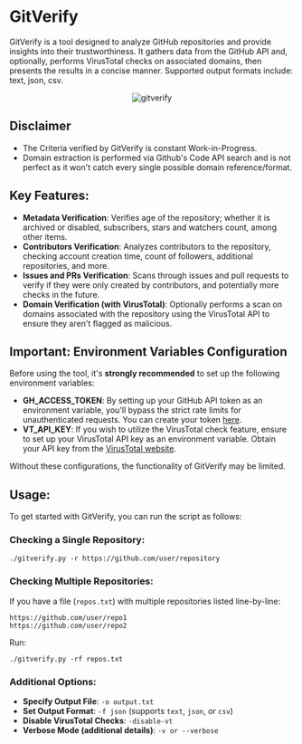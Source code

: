 # GitVerify

GitVerify is a tool designed to analyze GitHub repositories and provide insights into their trustworthiness. It gathers data from the GitHub API and, optionally, performs VirusTotal checks on associated domains, then presents the results in a concise manner. Supported output formats include: text, json, csv.

<p align="center">
  <img src="https://github-production-user-asset-6210df.s3.amazonaws.com/148867002/277650292-91a21f8e-a366-4786-a534-8b4cf8842b0b.png" alt="gitverify"/>
</p>


## Disclaimer

- The Criteria verified by GitVerify is constant Work-in-Progress.
- Domain extraction is performed via Github's Code API search and is not perfect as it won't catch every single possible domain reference/format.

## Key Features:

- **Metadata Verification**: Verifies age of the repository; whether it is archived or disabled, subscribers, stars and watchers count, among other items.
- **Contributors Verification**: Analyzes contributors to the repository, checking account creation time, count of followers, additional repositories, and more.
- **Issues and PRs Verification**: Scans through issues and pull requests to verify if they were only created by contributors, and potentially more checks in the future.
- **Domain Verification (with VirusTotal)**: Optionally performs a scan on domains associated with the repository using the VirusTotal API to ensure they aren't flagged as malicious.

## Important: Environment Variables Configuration

Before using the tool, it's **strongly recommended** to set up the following environment variables:

- **GH_ACCESS_TOKEN**: By setting up your GitHub API token as an environment variable, you'll bypass the strict rate limits for unauthenticated requests. You can create your token [here](https://github.com/settings/tokens).
- **VT_API_KEY**: If you wish to utilize the VirusTotal check feature, ensure to set up your VirusTotal API key as an environment variable. Obtain your API key from the [VirusTotal website](https://www.virustotal.com/).

Without these configurations, the functionality of GitVerify may be limited.

## Usage:

To get started with GitVerify, you can run the script as follows:

### Checking a Single Repository:

```
./gitverify.py -r https://github.com/user/repository
```

### Checking Multiple Repositories:

If you have a file (`repos.txt`) with multiple repositories listed line-by-line:

```
https://github.com/user/repo1
https://github.com/user/repo2
```

Run:

```
./gitverify.py -rf repos.txt
```

### Additional Options:

- **Specify Output File**: `-o output.txt`
- **Set Output Format**: `-f json` (supports `text`, `json`, or `csv`)
- **Disable VirusTotal Checks**: `-disable-vt`
- **Verbose Mode (additional details)**: `-v or --verbose`

